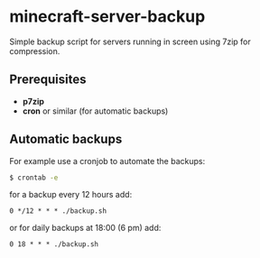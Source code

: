 # minecraft-server-backup
Simple backup script for servers running in screen using 7zip for compression.

## Prerequisites
- **p7zip**
- **cron** or similar (for automatic backups)

## Automatic backups
For example use a cronjob to automate the backups:

```bash
$ crontab -e
```

for a backup every 12 hours add:
```cron
0 */12 * * * ./backup.sh
```

or for daily backups at 18:00 (6 pm) add:

```cron
0 18 * * * ./backup.sh
```

